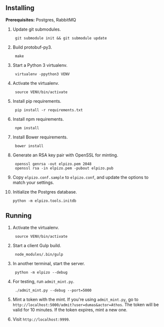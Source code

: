 ## Installing

**Prerequisites:** Postgres, RabbitMQ

1. Update git submodules.

        git submodule init && git submodule update

2. Build protobuf-py3.

        make

3. Start a Python 3 virtualenv.

        virtualenv -ppython3 VENV

4. Activate the virtualenv.

        source VENV/bin/activate

5. Install pip requirements.

        pip install -r requirements.txt

6. Install npm requirements.

        npm install

7. Install Bower requirements.

        bower install

8. Generate an RSA key pair with OpenSSL for minting.

        openssl genrsa -out elpizo.pem 2048
        openssl rsa -in elpizo.pem -pubout elpizo.pub

9. Copy `elpizo.conf.sample` to `elpizo.conf`, and update the options to match your settings.

10. Initialize the Postgres database.

        python -m elpizo.tools.initdb

## Running

1. Activate the virtualenv.

        source VENV/bin/activate

2. Start a client Gulp build.

        node_modules/.bin/gulp

3. In another terminal, start the server.

        python -m elpizo --debug

4. For testing, run `admit_mint.py`.

        ./admit_mint.py --debug --port=5000

5. Mint a token with the mint. If you're using `admit_mint.py`, go to `http://localhost:5000/admit?user=dumas&actor=Athos`. The token will be valid for 10 minutes. If the token expires, mint a new one.

6. Visit `http://localhost:9999`.
